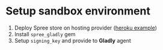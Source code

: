 # Setup sandbox environment

1. Deploy Spree store on hosting provider ([heroku example](https://guides.spreecommerce.org/developer/deployment/heroku.html))
2. Install `spree_gladly` gem
3. Setup `signing_key` and provide to **Gladly** agent